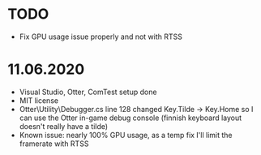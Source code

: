 # TODO
- Fix GPU usage issue properly and not with RTSS

# 11.06.2020
- Visual Studio, Otter, ComTest setup done
- MIT license
- Otter\Utility\Debugger.cs line 128 changed Key.Tilde -> Key.Home so I can use the Otter in-game debug console (finnish keyboard layout doesn't really have a tilde)
- Known issue: nearly 100% GPU usage, as a temp fix I'll limit the framerate with RTSS